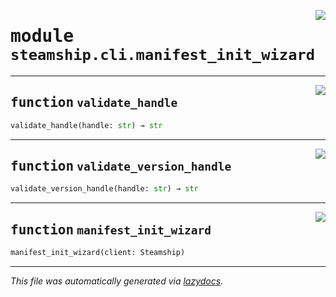 <!-- markdownlint-disable -->

<a href="https://github.com/steamship-core/python-client/tree/main/src/steamship/cli/manifest_init_wizard.py#L0"><img align="right" style="float:right;" src="https://img.shields.io/badge/-source-cccccc?style=flat-square"></a>

# <kbd>module</kbd> `steamship.cli.manifest_init_wizard`





---

<a href="https://github.com/steamship-core/python-client/tree/main/src/steamship/cli/manifest_init_wizard.py#L11"><img align="right" style="float:right;" src="https://img.shields.io/badge/-source-cccccc?style=flat-square"></a>

## <kbd>function</kbd> `validate_handle`

```python
validate_handle(handle: str) → str
```






---

<a href="https://github.com/steamship-core/python-client/tree/main/src/steamship/cli/manifest_init_wizard.py#L18"><img align="right" style="float:right;" src="https://img.shields.io/badge/-source-cccccc?style=flat-square"></a>

## <kbd>function</kbd> `validate_version_handle`

```python
validate_version_handle(handle: str) → str
```






---

<a href="https://github.com/steamship-core/python-client/tree/main/src/steamship/cli/manifest_init_wizard.py#L25"><img align="right" style="float:right;" src="https://img.shields.io/badge/-source-cccccc?style=flat-square"></a>

## <kbd>function</kbd> `manifest_init_wizard`

```python
manifest_init_wizard(client: Steamship)
```








---

_This file was automatically generated via [lazydocs](https://github.com/ml-tooling/lazydocs)._
